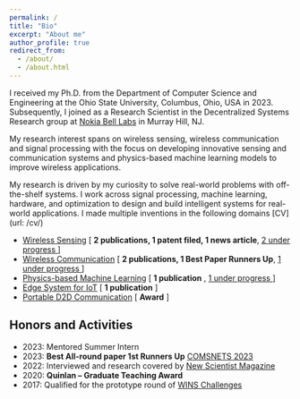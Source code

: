 ```yaml
---
permalink: /
title: "Bio"
excerpt: "About me"
author_profile: true
redirect_from: 
  - /about/
  - /about.html
---
```


I received my Ph.D. from the Department of Computer Science and Engineering at the Ohio State University, Columbus, Ohio, USA in 2023. Subsequently, I joined as a Research Scientist in the Decentralized Systems Research group at [Nokia Bell Labs](https://www.bell-labs.com/about/researcher-profiles/avishek-1-banerjee/) in Murray Hill, NJ.

My research interest spans on wireless sensing, wireless communication and signal processing with the focus on developing innovative sensing and communication systems and physics-based machine learning models to improve wireless applications.


My research is driven by my curiosity to solve real-world problems with off-the-shelf systems. I work across signal processing, machine learning, hardware, and optimization to design and build intelligent systems for real-world applications. I made multiple inventions in the following domains
[CV](url: /cv/)

- <ins>Wireless Sensing</ins> [ **2 publications, 1 patent filed, 1 news article**, <ins> 2 under progress </ins> ]
- <ins>Wireless Communication</ins> [ **2 publications, 1 Best Paper Runners Up**, <ins> 1 under progress </ins> ]
- <ins>Physics-based Machine Learning</ins> [ **1 publication** , <ins> 1 under progress </ins>]
- <ins>Edge System for IoT</ins> [ **1 publication** ]
- <ins>Portable D2D Communication</ins> [ **Award** ]

## Honors and Activities

- 2023: Mentored Summer Intern<br>
- 2023: <b>Best All-round paper 1st Runners Up</b> [COMSNETS 2023](https://www.comsnets.org/)<br>
- 2022: Interviewed and research covered by [New Scientist Magazine](https://www.newscientist.com/)<br>
- 2020: <b>Quinlan – Graduate Teaching Award</b><br>
- 2017: Qualified for the prototype round of [WINS Challenges](https://wirelesschallenge.mozilla.org/) <br>



